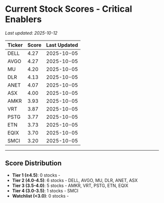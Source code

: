 # Current Stock Scores - Critical Enablers

*Last updated: 2025-10-12*

| Ticker | Score | Last Updated |
|--------|-------|--------------|
| DELL | 4.27 | 2025-10-05 |
| AVGO | 4.27 | 2025-10-05 |
| MU | 4.20 | 2025-10-05 |
| DLR | 4.13 | 2025-10-05 |
| ANET | 4.07 | 2025-10-05 |
| ASX | 4.00 | 2025-10-05 |
| AMKR | 3.93 | 2025-10-05 |
| VRT | 3.87 | 2025-10-05 |
| PSTG | 3.77 | 2025-10-05 |
| ETN | 3.73 | 2025-10-05 |
| EQIX | 3.70 | 2025-10-05 |
| SMCI | 3.20 | 2025-10-05 |

---

## Score Distribution

- **Tier 1 (≥4.5)**: 0 stocks - 
- **Tier 2 (4.0-4.5)**: 6 stocks - DELL, AVGO, MU, DLR, ANET, ASX
- **Tier 3 (3.5-4.0)**: 5 stocks - AMKR, VRT, PSTG, ETN, EQIX
- **Tier 4 (3.0-3.5)**: 1 stocks - SMCI
- **Watchlist (<3.0)**: 0 stocks - 
